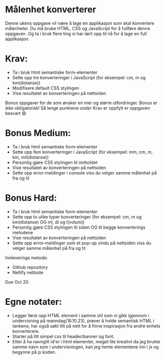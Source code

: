 # Målenhet konverterer

Denne ukens oppgave vil være å lage en applikasjon som skal konvertere målenheter. Du må bruke HTML, CSS og JavaScript for å fullføre denne oppgaven. Og ta i bruk flere ting vi har lært opp til nå for å lage en full applikasjon.

# Krav:
- Ta i bruk html semantiske form-elementer
- Sette opp tre konverteringer i JavaScript (for eksempel: cm, m og km(distanse))
- Modifisere default CSS stylingen
- Vise resultatet av konverteringen på nettsiden

Bonus oppgaver for de som ønsker en mer og større utfordringer. Bonus er ikke obligatorisk! Så lenge punktene under Krav er oppfylt er oppgaven besvart 😄

# Bonus Medium:
- Ta i bruk html semantiske form-elementer
- Sette opp fem konverteringer i JavaScript (for eksempel: mm, cm, m, km, mil(distanse))
- Personlig gjøre CSS stylingen til innholdet
- Vise resultatet av konverteringen på nettsiden
- Sette opp error-meldinger i console viss du velger samme målenhet på fra og til

# Bonus Hard:
- Ta i bruk html semantiske form-elementer
- Sette opp to ulike typer konverteringer (for eksempel: cm, m og km(distanse) OG ml, dl og l(volum))
- Personlig gjøre CSS stylingen til siden OG til begge konverterings metodene
- Vise resultatet av konverteringen på nettsiden
- Sette opp error-meldinger som et pop-up vindu på nettsiden viss du velger samme målenhet på fra og til

Innleverings metode:
- Github repository
- Netlify nettside

Due Oct 20.



# Egne notater:

- Legger først opp HTML element i samme stil som vi gikk igjennom i undervisning på manndag(16.10.23), prøver å holde semantisk HTML i tankene, har også søkt litt på nett for å finne inspirasjon fra andre enhets konverterere.
- Starter på litt simpel css til header/banner og font.
- Etter å ha navngitt id'er i html elementer, meget lite kreativt da jeg brukte samme navn som i undervisningen, kan jeg hente elementene inn i js og begynne på js koden.